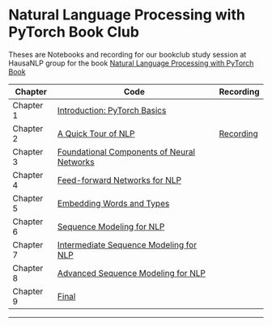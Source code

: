 # Natural Language Processing with PyTorch Book Club

Theses are Notebooks and recording for our bookclub study session at HausaNLP group for the book [Natural Language Processing with PyTorch Book](https://www.amazon.com/Natural-Language-Processing-PyTorch-Applications/dp/1491978236) 




| Chapter  |         Code |   Recording   |
| ------------- | ------------- | ------------- |
| Chapter 1  | [Introduction: PyTorch Basics](https://github.com/shmuhammad2004/nlp_with_pytorch/blob/main/chapters/chapter_1/tensor.ipynb) |   |
| Chapter 2  |  [A Quick Tour of NLP](https://github.com/shmuhammad2004/nlp_with_pytorch/blob/main/chapters/Chapter_2/chapter2.ipynb)| [Recording](https://www.youtube.com/watch?v=5FvqMTYXqGo)  |
| Chapter 3  | [Foundational Components of Neural Networks]() |   |
| Chapter 4  | [Feed-forward Networks for NLP]() |   |
| Chapter 5  | [Embedding Words and Types]() |   |
| Chapter 6  | [Sequence Modeling for NLP]() |   |
| Chapter 7  | [Intermediate Sequence Modeling for NLP]() |   |
| Chapter 8  | [Advanced Sequence Modeling for NLP]()|   |
| Chapter 9  | [Final]() |   |

****
